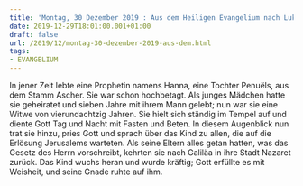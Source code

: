 ```yaml
---
title: 'Montag, 30 Dezember 2019 : Aus dem Heiligen Evangelium nach Lukas - Lk 2,36-40.'
date: 2019-12-29T18:01:00.001+01:00
draft: false
url: /2019/12/montag-30-dezember-2019-aus-dem.html
tags: 
- EVANGELIUM
---
```


In jener Zeit lebte eine Prophetin namens Hanna, eine Tochter Penuëls, aus dem Stamm Ascher. Sie war schon hochbetagt. Als junges Mädchen hatte sie geheiratet und sieben Jahre mit ihrem Mann gelebt; nun war sie eine Witwe von vierundachtzig Jahren. Sie hielt sich ständig im Tempel auf und diente Gott Tag und Nacht mit Fasten und Beten. In diesem Augenblick nun trat sie hinzu, pries Gott und sprach über das Kind zu allen, die auf die Erlösung Jerusalems warteten. Als seine Eltern alles getan hatten, was das Gesetz des Herrn vorschreibt, kehrten sie nach Galiläa in ihre Stadt Nazaret zurück. Das Kind wuchs heran und wurde kräftig; Gott erfüllte es mit Weisheit, und seine Gnade ruhte auf ihm.